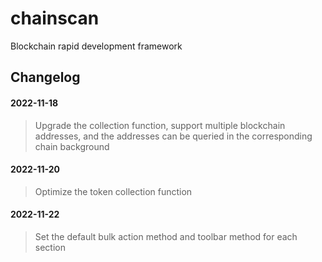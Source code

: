 # chainscan
Blockchain rapid development framework

## Changelog
#### 2022-11-18
>  Upgrade the collection function, support multiple blockchain addresses, and the addresses can be queried in the corresponding chain background

#### 2022-11-20
> Optimize the token collection function

#### 2022-11-22
> Set the default bulk action method and toolbar method for each section